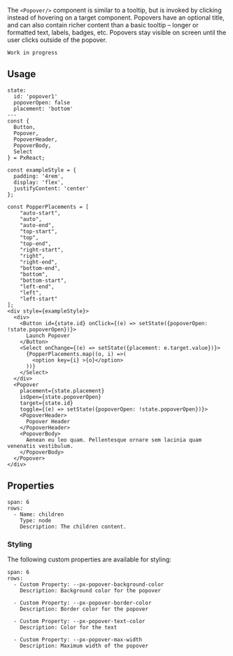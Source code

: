 The `<Popover/>` component is similar to a tooltip, but is invoked by clicking instead of hovering on a target component. Popovers have an optional title, and can also contain richer content than a basic tooltip – longer or formatted text, labels, badges, etc. Popovers stay visible on screen until the user clicks outside of the popover.

```hint
Work in progress
```



## Usage

```react
state:
  id: 'popover1'
  popoverOpen: false
  placement: 'bottom'
---
const { 
  Button, 
  Popover, 
  PopoverHeader, 
  PopoverBody,
  Select
} = PxReact;

const exampleStyle = {
  padding: '4rem',
  display: 'flex',
  justifyContent: 'center'
};

const PopperPlacements = [
	"auto-start",
	"auto",
	"auto-end",
	"top-start",
	"top",
	"top-end",
	"right-start",
	"right",
	"right-end",
	"bottom-end",
	"bottom",
	"bottom-start",
	"left-end",
	"left",
	"left-start"
];
<div style={exampleStyle}>
  <div>
    <Button id={state.id} onClick={(e) => setState({popoverOpen: !state.popoverOpen})}>
      Launch Popover
    </Button>
    <Select onChange={(e) => setState({placement: e.target.value})}>
      {PopperPlacements.map((o, i) =>(
        <option key={i} >{o}</option>
      ))}
    </Select>
  </div>
  <Popover 
    placement={state.placement}
    isOpen={state.popoverOpen}
    target={state.id}
    toggle={(e) => setState({popoverOpen: !state.popoverOpen})}>
    <PopoverHeader>
      Popover Header
    </PopoverHeader>
    <PopoverBody>
      Aenean eu leo quam. Pellentesque ornare sem lacinia quam venenatis vestibulum.
    </PopoverBody>
  </Popover>
</div>
```


## Properties

```table
span: 6
rows:
  - Name: children
    Type: node
    Description: The children content.
```


### Styling
The following custom properties are available for styling:

```table
span: 6
rows:
  - Custom Property: --px-popover-background-color
    Description: Background color for the popover

  - Custom Property: --px-popover-border-color
    Description: Border color for the popover

  - Custom Property: --px-popover-text-color
    Description: Color for the text

  - Custom Property: --px-popover-max-width
    Description: Maximum width of the popover
```

